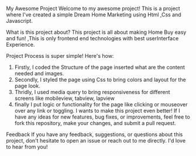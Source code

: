 My Awesome Project
Welcome to my awesome project! This is a project where I've created a simple Dream Home Marketing using Html ,Css and Javascript.

What is this project about?
This project is all about making Home Buy easy  and fun! ,This is only frontend end technologies with best userInterface Experience.

Project Process is super simple! Here's how:
1. Firstly, I coded the Structure of the page inserted what are the content needed and images.
2. Secondly, I styled the page using Css to bring colors and layout for the page look.
3. Thridly, I used media query to bring responsiveness for different screens like mobileview, tabview, lapview
4. finally I put logic or functionality for the page like clicking or mouseover over any link or toggling.
I  wants to make this project even better! If I have any ideas for new features, bug fixes, or improvements, feel free to fork this repository, make your changes, and submit a pull request.

Feedback
If you have any feedback, suggestions, or questions about this project, don't hesitate to open an issue or reach out to me directly. I'd love to hear from you!
